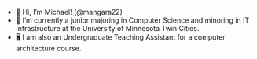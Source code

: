 - 👋 Hi, I’m Michael! (@mangara22)
- 🏫 I’m currently a junior majoring in Computer Science and minoring in IT Infrastructure at the University of Minnesota Twin Cities.
- 🖥️ I am also an Undergraduate Teaching Assistant for a computer architecture course.

<!---
mangara22/mangara22 is a ✨ special ✨ repository because its `README.md` (this file) appears on your GitHub profile.
You can click the Preview link to take a look at your changes.
--->
